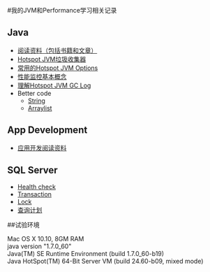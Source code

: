 #我的JVM和Performance学习相关记录

## Java

* [阅读资料（包括书籍和文章）](java_readings.md)
* [Hotspot JVM垃圾收集器](jvm_collectors.md)
* [常用的Hotspot JVM Options](jvm_options.md)
* [性能监控基本概念](性能监控基础.md)
* [理解Hotspot JVM GC Log](understanding_jvm_gc_log.md)
* Better code
	* [String](better_code_-_string.md)
	* [Arraylist](arraylist.md)
	
## App Development

* [应用开发阅读资料](readings_of_app_development.md)
	
## SQL Server

* [Health check](sql_server_health_check.md)
* [Transaction](sql_server_事务.md)
* [Lock](sql_server_锁.md)
* [查询计划](sql_sever查询计划)

##试验环境

Mac OS X 10.10, 8GM RAM <br />
java version "1.7.0_60" <br />
Java(TM) SE Runtime Environment (build 1.7.0_60-b19) <br />
Java HotSpot(TM) 64-Bit Server VM (build 24.60-b09, mixed mode) <br />

